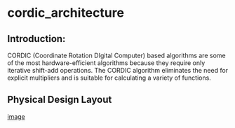# cordic_architecture
## Introduction:
CORDIC (Coordinate Rotation DIgital Computer) based algorithms are some of the most hardware-efficient algorithms because they require only iterative shift-add operations. The CORDIC algorithm eliminates the need for explicit multipliers and is suitable for calculating a variety of functions.

## Physical Design Layout

[image](https://github.com/sasi-kiran123/cordic_processor/assets/75782906/7973ec3b-2597-493a-ba63-ad14bbb0f7fa)

